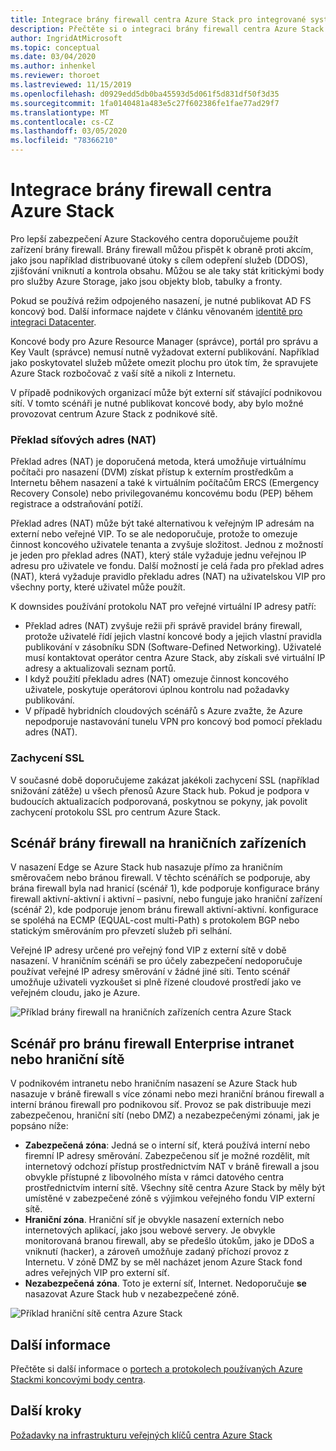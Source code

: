 ```yaml
---
title: Integrace brány firewall centra Azure Stack pro integrované systémy centra Azure Stack
description: Přečtěte si o integraci brány firewall centra Azure Stack pro integrované systémy Azure Stack hub.
author: IngridAtMicrosoft
ms.topic: conceptual
ms.date: 03/04/2020
ms.author: inhenkel
ms.reviewer: thoroet
ms.lastreviewed: 11/15/2019
ms.openlocfilehash: d0929edd5db0ba45593d5d061f5d831df50f3d35
ms.sourcegitcommit: 1fa0140481a483e5c27f602386fe1fae77ad29f7
ms.translationtype: MT
ms.contentlocale: cs-CZ
ms.lasthandoff: 03/05/2020
ms.locfileid: "78366210"
---
```

# <a name="azure-stack-hub-firewall-integration"></a>Integrace brány firewall centra Azure Stack
Pro lepší zabezpečení Azure Stackového centra doporučujeme použít zařízení brány firewall. Brány firewall můžou přispět k obraně proti akcím, jako jsou například distribuované útoky s cílem odepření služeb (DDOS), zjišťování vniknutí a kontrola obsahu. Můžou se ale taky stát kritickými body pro služby Azure Storage, jako jsou objekty blob, tabulky a fronty.

 Pokud se používá režim odpojeného nasazení, je nutné publikovat AD FS koncový bod. Další informace najdete v článku věnovaném [identitě pro integraci Datacenter](azure-stack-integrate-identity.md).

Koncové body pro Azure Resource Manager (správce), portál pro správu a Key Vault (správce) nemusí nutně vyžadovat externí publikování. Například jako poskytovatel služeb můžete omezit plochu pro útok tím, že spravujete Azure Stack rozbočovač z vaší sítě a nikoli z Internetu.

V případě podnikových organizací může být externí síť stávající podnikovou sítí. V tomto scénáři je nutné publikovat koncové body, aby bylo možné provozovat centrum Azure Stack z podnikové sítě.

### <a name="network-address-translation"></a>Překlad síťových adres (NAT)
Překlad adres (NAT) je doporučená metoda, která umožňuje virtuálnímu počítači pro nasazení (DVM) získat přístup k externím prostředkům a Internetu během nasazení a také k virtuálním počítačům ERCS (Emergency Recovery Console) nebo privilegovanému koncovému bodu (PEP) během registrace a odstraňování potíží.

Překlad adres (NAT) může být také alternativou k veřejným IP adresám na externí nebo veřejné VIP. To se ale nedoporučuje, protože to omezuje činnost koncového uživatele tenanta a zvyšuje složitost. Jednou z možností je jeden pro překlad adres (NAT), který stále vyžaduje jednu veřejnou IP adresu pro uživatele ve fondu. Další možností je celá řada pro překlad adres (NAT), která vyžaduje pravidlo překladu adres (NAT) na uživatelskou VIP pro všechny porty, které uživatel může použít.

K downsides používání protokolu NAT pro veřejné virtuální IP adresy patří:
- Překlad adres (NAT) zvyšuje režii při správě pravidel brány firewall, protože uživatelé řídí jejich vlastní koncové body a jejich vlastní pravidla publikování v zásobníku SDN (Software-Defined Networking). Uživatelé musí kontaktovat operátor centra Azure Stack, aby získali své virtuální IP adresy a aktualizovali seznam portů.
- I když použití překladu adres (NAT) omezuje činnost koncového uživatele, poskytuje operátorovi úplnou kontrolu nad požadavky publikování.
- V případě hybridních cloudových scénářů s Azure zvažte, že Azure nepodporuje nastavování tunelu VPN pro koncový bod pomocí překladu adres (NAT).

### <a name="ssl-interception"></a>Zachycení SSL
V současné době doporučujeme zakázat jakékoli zachycení SSL (například snižování zátěže) u všech přenosů Azure Stack hub. Pokud je podpora v budoucích aktualizacích podporovaná, poskytnou se pokyny, jak povolit zachycení protokolu SSL pro centrum Azure Stack.

## <a name="edge-firewall-scenario"></a>Scénář brány firewall na hraničních zařízeních
V nasazení Edge se Azure Stack hub nasazuje přímo za hraničním směrovačem nebo bránou firewall. V těchto scénářích se podporuje, aby brána firewall byla nad hranicí (scénář 1), kde podporuje konfigurace brány firewall aktivní-aktivní i aktivní – pasivní, nebo funguje jako hraniční zařízení (scénář 2), kde podporuje jenom bránu firewall aktivní-aktivní. konfigurace se spoléhá na ECMP (EQUAL-cost multi-Path) s protokolem BGP nebo statickým směrováním pro převzetí služeb při selhání.

Veřejné IP adresy určené pro veřejný fond VIP z externí sítě v době nasazení. V hraničním scénáři se pro účely zabezpečení nedoporučuje používat veřejné IP adresy směrování v žádné jiné síti. Tento scénář umožňuje uživateli vyzkoušet si plně řízené cloudové prostředí jako ve veřejném cloudu, jako je Azure.  

![Příklad brány firewall na hraničních zařízeních centra Azure Stack](./media/azure-stack-firewall/firewallScenarios.png)

## <a name="enterprise-intranet-or-perimeter-network-firewall-scenario"></a>Scénář pro bránu firewall Enterprise intranet nebo hraniční sítě
V podnikovém intranetu nebo hraničním nasazení se Azure Stack hub nasazuje v bráně firewall s více zónami nebo mezi hraniční bránou firewall a interní bránou firewall pro podnikovou síť. Provoz se pak distribuuje mezi zabezpečenou, hraniční sítí (nebo DMZ) a nezabezpečenými zónami, jak je popsáno níže:

- **Zabezpečená zóna**: Jedná se o interní síť, která používá interní nebo firemní IP adresy směrování. Zabezpečenou síť je možné rozdělit, mít internetový odchozí přístup prostřednictvím NAT v bráně firewall a jsou obvykle přístupné z libovolného místa v rámci datového centra prostřednictvím interní sítě. Všechny sítě centra Azure Stack by měly být umístěné v zabezpečené zóně s výjimkou veřejného fondu VIP externí sítě.
- **Hraniční zóna**. Hraniční síť je obvykle nasazení externích nebo internetových aplikací, jako jsou webové servery. Je obvykle monitorovaná branou firewall, aby se předešlo útokům, jako je DDoS a vniknutí (hacker), a zároveň umožňuje zadaný příchozí provoz z Internetu. V zóně DMZ by se měl nacházet jenom Azure Stack fond adres veřejných VIP pro externí síť.
- **Nezabezpečená zóna**. Toto je externí síť, Internet. Nedoporučuje **se** nasazovat Azure Stack hub v nezabezpečené zóně.

![Příklad hraniční sítě centra Azure Stack](./media/azure-stack-firewall/perimeter-network-scenario.png)

## <a name="learn-more"></a>Další informace
Přečtěte si další informace o [portech a protokolech používaných Azure Stackmi koncovými body centra](azure-stack-integrate-endpoints.md).

## <a name="next-steps"></a>Další kroky
[Požadavky na infrastrukturu veřejných klíčů centra Azure Stack](azure-stack-pki-certs.md)

